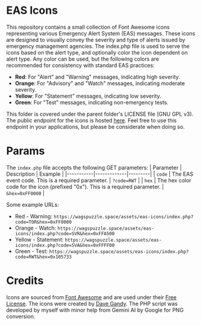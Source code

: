 # EAS Icons

This repository contains a small collection of Font Awesome icons representing various Emergency Alert System (EAS) messages. These icons are designed to visually convey the severity and type of alerts issued by emergency management agencies. The index.php file is used to serve the icons based on the alert type, and optionally color the icon dependent on alert type. Any color can be used, but the following colors are recommended for consistency with standard EAS practices:

- **Red**: For "Alert" and "Warning" messages, indicating high severity.
- **Orange**: For "Advisory" and "Watch" messages, indicating moderate severity.
- **Yellow**: For "Statement" messages, indicating low severity.
- **Green**: For "Test" messages, indicating non-emergency tests.

This folder is covered under the parent folder's LICENSE file (GNU GPL v3). The public endpoint for the icons is hosted [here](https://wagspuzzle.space/assets/eas-icons/index.php). Feel free to use this endpoint in your applications, but please be considerate when doing so.

# Params

The `index.php` file accepts the following GET parameters:
| Parameter | Description | Example |
|-----------|-------------|---------|
| `code`    | The EAS event code. This is a required parameter. | `?code=RWT` |
| `hex`   | The hex color code for the icon (prefixed "0x"). This is a required parameter. | `&hex=0xFF0000` |

Some example URLs:
- Red - Warning: `https://wagspuzzle.space/assets/eas-icons/index.php?code=TOR&hex=0xFF0000`
- Orange - Watch: `https://wagspuzzle.space/assets/eas-icons/index.php?code=SVR&hex=0xFFA500`
- Yellow - Statement: `https://wagspuzzle.space/assets/eas-icons/index.php?code=SVA&hex=0xFFFF00`
- Green - Test: `https://wagspuzzle.space/assets/eas-icons/index.php?code=RWT&hex=0x105733`

# Credits

Icons are sourced from [Font Awesome](https://fontawesome.com/) and are used under their [Free License](https://fontawesome.com/license/free). The icons were created by [Dave Gandy](https://fontawesome.com/). The PHP script was developed by myself with minor help from Gemini AI by Google for PNG conversion.
